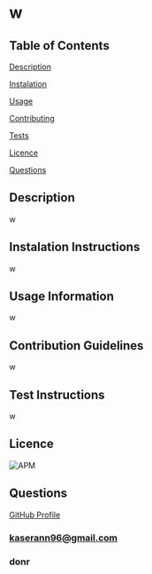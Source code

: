 
  # w

  ## Table of Contents

  [Description](###Description)

  [Instalation](###Instalation)

  [Usage](###Usage)

  [Contributing](###Contributing)

  [Tests](###Tests)

  [Licence](###Licence)

  [Questions](###Questions)

  ## Description
  w

  ## Instalation Instructions
  w

  ## Usage Information
  w

  ## Contribution Guidelines
  w

  ## Test Instructions
  w

  ## Licence
  ![APM](https://img.shields.io/badge/APM-MIT-green)

  ## Questions
  [GitHub Profile](github.com/akaser23)
  ### kaserann96@gmail.com
  ### donr

